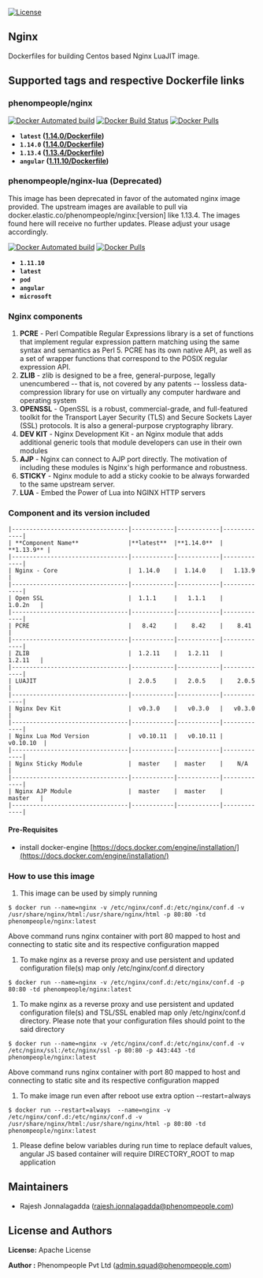 [![License](https://img.shields.io/badge/License-Apache%202.0-blue.svg)](https://opensource.org/licenses/Apache-2.0)

## Nginx 

Dockerfiles for building Centos based Nginx LuaJIT image.

## Supported tags and respective Dockerfile links

### phenompeople/nginx

[![Docker Automated build](https://img.shields.io/docker/automated/phenompeople/nginx.svg?style=plastic)](https://hub.docker.com/r/phenompeople/nginx/)
[![Docker Build Status](https://img.shields.io/docker/build/phenompeople/nginx.svg?style=plastic)](https://hub.docker.com/r/phenompeople/nginx/)
[![Docker Pulls](https://img.shields.io/docker/pulls/phenompeople/nginx.svg?style=plastic)](https://hub.docker.com/r/phenompeople/nginx/)


* **`latest`		([1.14.0/Dockerfile](https://bitbucket.org/phenompeople/nginx/src/master/1.14.0/Dockerfile))**
* **`1.14.0`		([1.14.0/Dockerfile](https://bitbucket.org/phenompeople/nginx/src/master/1.14.0/Dockerfile))**
* **`1.13.4`		([1.13.4/Dockerfile](https://bitbucket.org/phenompeople/nginx/src/master/1.13.4/Dockerfile))**
* **`angular`	([1.11.10/Dockerfile](https://bitbucket.org/phenompeople/nginx/src/master/1.11.10/Dockerfile))**

### phenompeople/nginx-lua (Deprecated)

This image has been deprecated in favor of the automated nginx image provided. The upstream images are available to pull via docker.elastic.co/phenompeople/nginx:[version] like 1.13.4. The images found here will receive no further updates. Please adjust your usage accordingly.

[![Docker Automated build](https://img.shields.io/docker/automated/phenompeople/nginx-lua.svg?style=plastic)](https://hub.docker.com/r/phenompeople/nginx-lua/)
[![Docker Pulls](https://img.shields.io/docker/pulls/phenompeople/nginx-lua.svg?style=plastic)](https://hub.docker.com/r/phenompeople/nginx-lua/)

* **`1.11.10`**
* **`latest`**
* **`pod`**
* **`angular`**
* **`microsoft`**

### Nginx components

1. **PCRE** 			- Perl Compatible Regular Expressions library is a set of functions that implement regular expression pattern matching using the same syntax and semantics as Perl 5. PCRE has its own native API, as well as a set of wrapper functions that correspond to the POSIX regular expression API.
1. **ZLIB** 			- zlib is designed to be a free, general-purpose, legally unencumbered -- that is, not covered by any patents -- lossless data-compression library for use on virtually any computer hardware and operating system
1. **OPENSSL**		- OpenSSL is a robust, commercial-grade, and full-featured toolkit for the Transport Layer Security (TLS) and Secure Sockets Layer (SSL) protocols. It is also a general-purpose cryptography library.
1. **DEV KIT**		- Nginx Development Kit - an Nginx module that adds additional generic tools that module developers can use in their own modules
1. **AJP**				- Nginx can connect to AJP port directly. The motivation of including these modules is Nginx's high performance and robustness.
1. **STICKY**		  - Nginx module to add a sticky cookie to be always forwarded to the same upstream server.
1. **LUA**				- Embed the Power of Lua into NGINX HTTP servers

### Component and its version included

```
|---------------------------------|------------|------------|-------------|
| **Component Name**              |**latest**  |**1.14.0**  |  **1.13.9** |
|---------------------------------|------------|------------|-------------|
| Nginx - Core                    |  1.14.0    |  1.14.0    |   1.13.9    |
|---------------------------------|------------|------------|-------------|
| Open SSL                        |  1.1.1     |   1.1.1    |    1.0.2n   |
|---------------------------------|------------|------------|-------------|
| PCRE                            |   8.42     |    8.42    |    8.41     |
|---------------------------------|------------|------------|-------------|
| ZLIB                            |  1.2.11    |   1.2.11   |    1.2.11   |
|---------------------------------|------------|------------|-------------|
| LUAJIT                          |  2.0.5     |   2.0.5    |    2.0.5    |
|---------------------------------|------------|------------|-------------|
| Nginx Dev Kit                   |  v0.3.0    |   v0.3.0   |   v0.3.0    |
|---------------------------------|------------|------------|-------------|
| Nginx Lua Mod Version           |  v0.10.11  |   v0.10.11 |   v0.10.10  |
|---------------------------------|------------|------------|-------------|
| Nginx Sticky Module             |  master    |  master    |    N/A      |
|---------------------------------|------------|------------|-------------|
| Nginx AJP Module                |  master    |  master    |    master   |
|---------------------------------|------------|------------|-------------|
```

#### Pre-Requisites

- install docker-engine [https://docs.docker.com/engine/installation/](https://docs.docker.com/engine/installation/)

### How to use this image 

1.  This image can be used by simply running 

```$ docker run --name=nginx -v /etc/nginx/conf.d:/etc/nginx/conf.d -v /usr/share/nginx/html:/usr/share/nginx/html -p 80:80 -td phenompeople/nginx:latest```

Above command runs nginx container with port 80 mapped to host and connecting to static site and its respective configuration mapped 

1. To make nginx as a reverse proxy and use persistent and updated configuration file(s) map only /etc/nginx/conf.d directory 

```$ docker run --name=nginx -v /etc/nginx/conf.d:/etc/nginx/conf.d -p 80:80 -td phenompeople/nginx:latest```

1. To make nginx as a reverse proxy and use persistent and updated configuration file(s) and TSL/SSL enabled map only /etc/nginx/conf.d directory. Please note that your configuration files should point to the said directory

```$ docker run --name=nginx -v /etc/nginx/conf.d:/etc/nginx/conf.d -v /etc/nginx/ssl:/etc/nginx/ssl -p 80:80 -p 443:443 -td phenompeople/nginx:latest```

Above command runs nginx container with port 80 mapped to host and connecting to static site and its respective configuration mapped 

1. To make image run even after reboot use extra option --restart=always

```$ docker run --restart=always  --name=nginx -v /etc/nginx/conf.d:/etc/nginx/conf.d -v /usr/share/nginx/html:/usr/share/nginx/html -p 80:80 -td phenompeople/nginx:latest```

1. Please define below variables during run time to replace default values, angular JS based container will require DIRECTORY_ROOT to map application 


## Maintainers

* Rajesh Jonnalagadda (<rajesh.jonnalagadda@phenompeople.com>)

## License and Authors

**License:**	Apache License

**Author :** Phenompeople Pvt Ltd (<admin.squad@phenompeople.com>)
